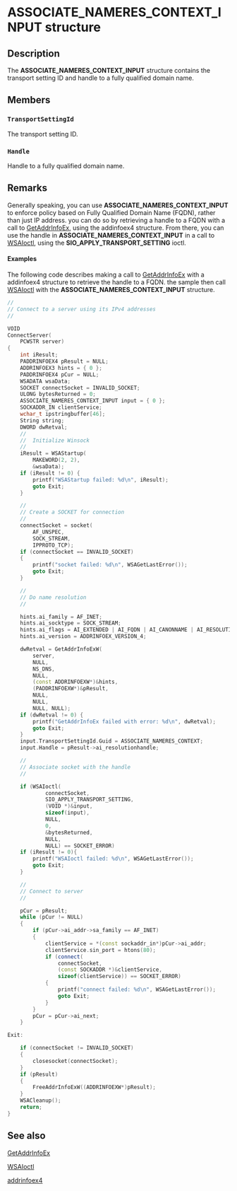 # ASSOCIATE_NAMERES_CONTEXT_INPUT structure

## Description

The **ASSOCIATE_NAMERES_CONTEXT_INPUT** structure contains the transport setting ID and handle to a fully qualified domain name.

## Members

### `TransportSettingId`

The transport setting ID.

### `Handle`

Handle to a fully qualified domain name.

## Remarks

Generally speaking, you can use **ASSOCIATE_NAMERES_CONTEXT_INPUT** to enforce policy based on Fully Qualified Domain Name (FQDN), rather than just IP address. you can do so by retrieving a handle to a FQDN with a call to [GetAddrInfoEx](https://learn.microsoft.com/windows/desktop/api/ws2tcpip/nf-ws2tcpip-getaddrinfoexa), using the addinfoex4 structure. From there, you can use the handle in **ASSOCIATE_NAMERES_CONTEXT_INPUT** in a call to [WSAIoctl](https://learn.microsoft.com/windows/desktop/api/winsock2/nf-winsock2-wsaioctl), using the **SIO_APPLY_TRANSPORT_SETTING** ioctl.

#### Examples

The following code describes making a call to [GetAddrInfoEx](https://learn.microsoft.com/windows/desktop/api/ws2tcpip/nf-ws2tcpip-getaddrinfoexa) with a addinfoex4 structure to retrieve the handle to a FQDN. the sample then call [WSAIoctl](https://learn.microsoft.com/windows/desktop/api/winsock2/nf-winsock2-wsaioctl) with the **ASSOCIATE_NAMERES_CONTEXT_INPUT** structure.

```cpp
//
// Connect to a server using its IPv4 addresses
//

VOID
ConnectServer(
    PCWSTR server)
{
    int iResult;
    PADDRINFOEX4 pResult = NULL;
    ADDRINFOEX3 hints = { 0 };
    PADDRINFOEX4 pCur = NULL;
    WSADATA wsaData;
    SOCKET connectSocket = INVALID_SOCKET;
    ULONG bytesReturned = 0;
    ASSOCIATE_NAMERES_CONTEXT_INPUT input = { 0 };
    SOCKADDR_IN clientService;
    wchar_t ipstringbuffer[46];
    String string;
    DWORD dwRetval;
    //
    //  Initialize Winsock
    //
    iResult = WSAStartup(
        MAKEWORD(2, 2),
        &wsaData);
    if (iResult != 0) {
        printf("WSAStartup failed: %d\n", iResult);
        goto Exit;
    }

    //
    // Create a SOCKET for connection
    //
    connectSocket = socket(
        AF_UNSPEC,
        SOCK_STREAM,
        IPPROTO_TCP);
    if (connectSocket == INVALID_SOCKET)
    {
        printf("socket failed: %d\n", WSAGetLastError());
        goto Exit;
    }

    //
    // Do name resolution
    //

    hints.ai_family = AF_INET;
    hints.ai_socktype = SOCK_STREAM;
    hints.ai_flags = AI_EXTENDED | AI_FQDN | AI_CANONNAME | AI_RESOLUTION_HANDLE;
    hints.ai_version = ADDRINFOEX_VERSION_4;

    dwRetval = GetAddrInfoExW(
        server,
        NULL,
        NS_DNS,
        NULL,
        (const ADDRINFOEXW*)&hints,
        (PADDRINFOEXW*)&pResult,
        NULL,
        NULL,
        NULL, NULL);
    if (dwRetval != 0) {
        printf("GetAddrInfoEx failed with error: %d\n", dwRetval);
        goto Exit;
    }
    input.TransportSettingId.Guid = ASSOCIATE_NAMERES_CONTEXT;
    input.Handle = pResult->ai_resolutionhandle;

    //
    // Associate socket with the handle
    //

    if (WSAIoctl(
            connectSocket,
            SIO_APPLY_TRANSPORT_SETTING,
            (VOID *)&input,
            sizeof(input),
            NULL,
            0,
            &bytesReturned,
            NULL,
            NULL) == SOCKET_ERROR)
    if (iResult != 0){
        printf("WSAIoctl failed: %d\n", WSAGetLastError());
        goto Exit;
    }

    //
    // Connect to server
    //

    pCur = pResult;
    while (pCur != NULL)
    {
        if (pCur->ai_addr->sa_family == AF_INET)
        {
            clientService = *(const sockaddr_in*)pCur->ai_addr;
            clientService.sin_port = htons(80);
            if (connect(
                connectSocket,
                (const SOCKADDR *)&clientService,
                sizeof(clientService)) == SOCKET_ERROR)
            {
                printf("connect failed: %d\n", WSAGetLastError());
                goto Exit;
            }
        }
        pCur = pCur->ai_next;
    }

Exit:

    if (connectSocket != INVALID_SOCKET)
    {
        closesocket(connectSocket);
    }
    if (pResult)
    {
        FreeAddrInfoExW((ADDRINFOEXW*)pResult);
    }
    WSACleanup();
    return;
}

```

## See also

[GetAddrInfoEx](https://learn.microsoft.com/windows/desktop/api/ws2tcpip/nf-ws2tcpip-getaddrinfoexa)

[WSAIoctl](https://learn.microsoft.com/windows/desktop/api/winsock2/nf-winsock2-wsaioctl)

[addrinfoex4](https://learn.microsoft.com/windows/desktop/api/ws2def/ns-ws2def-addrinfoex4)
